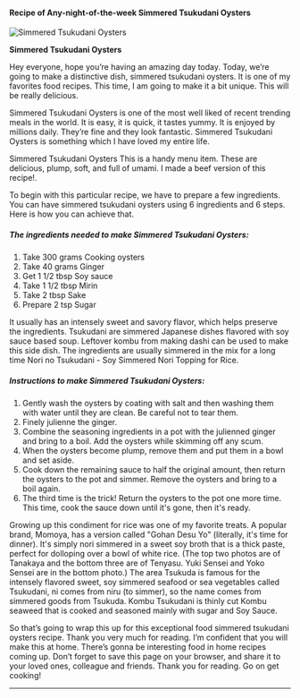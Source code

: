             

#### Recipe of Any-night-of-the-week Simmered Tsukudani Oysters

![Simmered Tsukudani Oysters](https://img-global.cpcdn.com/recipes/5728936945254400/751x532cq70/simmered-tsukudani-oysters-recipe-main-photo.jpg)

**Simmered Tsukudani Oysters**

Hey everyone, hope you’re having an amazing day today. Today, we’re going to make a distinctive dish, simmered tsukudani oysters. It is one of my favorites food recipes. This time, I am going to make it a bit unique. This will be really delicious.

Simmered Tsukudani Oysters is one of the most well liked of recent trending meals in the world. It is easy, it is quick, it tastes yummy. It is enjoyed by millions daily. They’re fine and they look fantastic. Simmered Tsukudani Oysters is something which I have loved my entire life.

Simmered Tsukudani Oysters This is a handy menu item. These are delicious, plump, soft, and full of umami. I made a beef version of this recipe!.

To begin with this particular recipe, we have to prepare a few ingredients. You can have simmered tsukudani oysters using 6 ingredients and 6 steps. Here is how you can achieve that.

##### The ingredients needed to make Simmered Tsukudani Oysters:

1.  Take 300 grams Cooking oysters
2.  Take 40 grams Ginger
3.  Get 1 1/2 tbsp Soy sauce
4.  Take 1 1/2 tbsp Mirin
5.  Take 2 tbsp Sake
6.  Prepare 2 tsp Sugar

It usually has an intensely sweet and savory flavor, which helps preserve the ingredients. Tsukudani are simmered Japanese dishes flavored with soy sauce based soup. Leftover kombu from making dashi can be used to make this side dish. The ingredients are usually simmered in the mix for a long time Nori no Tsukudani - Soy Simmered Nori Topping for Rice.

##### Instructions to make Simmered Tsukudani Oysters:

1.  Gently wash the oysters by coating with salt and then washing them with water until they are clean. Be careful not to tear them.
2.  Finely julienne the ginger.
3.  Combine the seasoning ingredients in a pot with the julienned ginger and bring to a boil. Add the oysters while skimming off any scum.
4.  When the oysters become plump, remove them and put them in a bowl and set aside.
5.  Cook down the remaining sauce to half the original amount, then return the oysters to the pot and simmer. Remove the oysters and bring to a boil again.
6.  The third time is the trick! Return the oysters to the pot one more time. This time, cook the sauce down until it's gone, then it's ready.

Growing up this condiment for rice was one of my favorite treats. A popular brand, Momoya, has a version called "Gohan Desu Yo" (literally, it's time for dinner). It's simply nori simmered in a sweet soy broth that is a thick paste, perfect for dolloping over a bowl of white rice. (The top two photos are of Tanakaya and the bottom three are of Tenyasu. Yuki Sensei and Yoko Sensei are in the bottom photo.) The area Tsukuda is famous for the intensely flavored sweet, soy simmered seafood or sea vegetables called Tsukudani, ni comes from niru (to simmer), so the name comes from simmered goods from Tsukuda. Kombu Tsukudani is thinly cut Kombu seaweed that is cooked and seasoned mainly with sugar and Soy Sauce.

So that’s going to wrap this up for this exceptional food simmered tsukudani oysters recipe. Thank you very much for reading. I’m confident that you will make this at home. There’s gonna be interesting food in home recipes coming up. Don’t forget to save this page on your browser, and share it to your loved ones, colleague and friends. Thank you for reading. Go on get cooking!

* * *